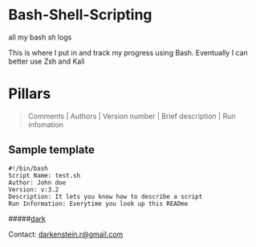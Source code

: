 # Bash-Shell-Scripting
all my bash *sh* logs

This is where I put in and track my progress using Bash. Eventually I can better use Zsh and Kali


# Pillars
> Comments | Authors | Version number | Brief description | Run infomation
 
## Sample template

	#!/bin/bash
	Script Name: test.sh
	Author: John doe
	Version: v:3.2
	Description: It lets you know how to describe a script
	Run Information: Everytime you look up this READme

#####[dark](https://github.com/Ayobama/Bash-Shell-Scripting/blob/master/tree.jpg)

Contact: <darkenstein.r@gmail.com>
